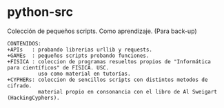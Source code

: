 # python-src
Colección de pequeños scripts. Como aprendizaje. (Para back-up)
~~~~~~~~~~~~~~~~~~~~~~~~~~~~~~~~~~~~~~~~~~~~~
CONTENIDOS:
+APIs   : probando librerias urllib y requests.
+GAMEs  : pequeños scripts probando funciones.
+FISICA : coleccion de programas resueltos propios de "Informática para científicos" de FISICA. USC. 
          uso como material en tutorías.
+CYPHERs: coleccion de sencillos scripts con distintos metodos de cifrado. 
          material propio en consonancia con el libro de Al Sweigart (HackingCyphers).
